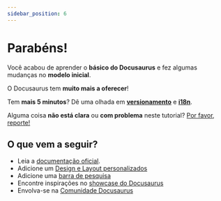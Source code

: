 ```yaml
---
sidebar_position: 6
---
```


# Parabéns!

Você acabou de aprender o **básico do Docusaurus** e fez algumas mudanças no **modelo inicial**.

O Docusaurus tem **muito mais a oferecer**!

Tem **mais 5 minutos**? Dê uma olhada em **[versionamento](../tutorial-extras/manage-docs-versions.md)** e **[i18n](../tutorial-extras/translate-your-site.md)**.

Alguma coisa **não está clara** ou **com problema** neste tutorial? [Por favor, reporte!](https://github.com/facebook/docusaurus/discussions/4610)

## O que vem a seguir?

- Leia a [documentação oficial](https://docusaurus.io/).
- Adicione um [Design e Layout personalizados](https://docusaurus.io/docs/styling-layout)
- Adicione uma [barra de pesquisa](https://docusaurus.io/docs/search)
- Encontre inspirações no [showcase do Docusaurus](https://docusaurus.io/showcase)
- Envolva-se na [Comunidade Docusaurus](https://docusaurus.io/community/support)
